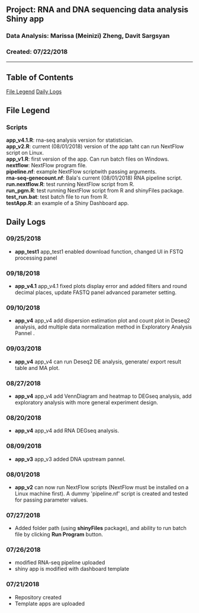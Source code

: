 ##  Project: RNA and DNA sequencing data analysis Shiny app
### Data Analysis: Marissa (Meinizi) Zheng, Davit Sargsyan 
### Created: 07/22/2018 

---    

## Table of Contents
[File Legend](#leg)
[Daily Logs](#logs)  

## File Legend<a name="files"></a>
### Scripts
**app_v4.1.R**: rna-seq analysis version for statistician.     
**app_v2.R**: current (08/01/2018) version of the app taht can run NextFlow script on Linux.    
**app_v1.R**: first version of the app. Can run batch files on Windows.    
**nextflow**: NextFlow program file.    
**pipeline.nf**: example NextFlow scriptwith passing arguments.    
**rna-seq-genecount.nf**: Bala's current (08/01/2018)  RNA pipeline script.    
**run.nextflow.R**: test running NextFlow script from R.     
**run_pgm.R**: test running NextFlow script from R and shinyFiles package.    
**test_run.bat**: test batch file to run from R.    
**testApp.R**: an example  of a Shiny Dashboard app.  

## Daily Logs<a name="logs"></a>

### 09/25/2018
* **app_test1** app_test1 enabled download function, changed UI in FSTQ processing panel

### 09/18/2018
* **app_v4.1** app_v4.1 fixed plots display error and added filters and round decimal places, update FASTQ panel advanced parameter setting.

### 09/10/2018
* **app_v4** app_v4 add dispersion estimation plot and count plot in Deseq2  analysis, add multiple data normalization method in Exploratory Analysis Pannel .

### 09/03/2018
* **app_v4** app_v4 can run Deseq2 DE analysis, generate/ export result table and MA plot.

### 08/27/2018
* **app_v4** app_v4 add VennDiagram and heatmap to DEGseq analysis, add exploratory analysis with more general experiment design.

### 08/20/2018
* **app_v4** app_v4 add RNA DEGseq analysis.

### 08/09/2018
* **app_v3** app_v3 added DNA upstream pannel.

### 08/01/2018
* **app_v2** can now run NextFlow scripts (NextFlow must be installed on a Linux machine first). A dummy 'pipeline.nf' script is created and tested for passing parameter values.

### 07/27/2018
* Added folder path (using **shinyFiles** package), and ability to run batch file by clicking **Run Program** button.

### 07/26/2018
* modified RNA-seq pipeline uploaded        
* shiny app is modified with dashboard template     

### 07/21/2018
* Repository created       
* Template apps are uploaded    
